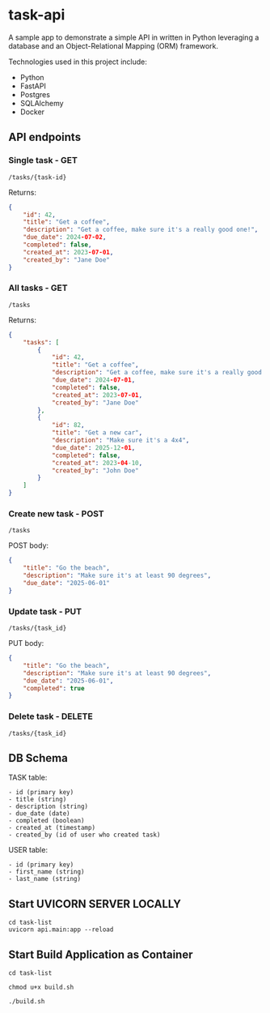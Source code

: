 # task-api
A sample app to demonstrate a simple API in written in Python leveraging a database and an Object-Relational Mapping (ORM) framework.

Technologies used in this project include:

* Python
* FastAPI
* Postgres
* SQLAlchemy
* Docker

## API endpoints

### Single task - GET

``` text
/tasks/{task-id}
```

Returns:

``` json
{
    "id": 42,
    "title": "Get a coffee",
    "description": "Get a coffee, make sure it's a really good one!",
    "due_date": 2024-07-02,
    "completed": false,
    "created_at": 2023-07-01,
    "created_by": "Jane Doe"
}
```

### All tasks - GET

``` text
/tasks
```

Returns:

``` json
{
    "tasks": [
        {
            "id": 42,
            "title": "Get a coffee",
            "description": "Get a coffee, make sure it's a really good one!",
            "due_date": 2024-07-01,
            "completed": false,
            "created_at": 2023-07-01,
            "created_by": "Jane Doe"
        },
        {
            "id": 82,
            "title": "Get a new car",
            "description": "Make sure it's a 4x4",
            "due_date": 2025-12-01,
            "completed": false,
            "created_at": 2023-04-10,
            "created_by": "John Doe"
        }
    ]
}
```

### Create new task - POST

``` text
/tasks
```

POST body:

``` json
{
    "title": "Go the beach",
    "description": "Make sure it's at least 90 degrees",
    "due_date": "2025-06-01"
}
```

### Update task - PUT

``` text
/tasks/{task_id}
```

PUT body:

``` json
{
    "title": "Go the beach",
    "description": "Make sure it's at least 90 degrees",
    "due_date": "2025-06-01",
    "completed": true
}
```

### Delete task - DELETE

``` text
/tasks/{task_id}
```

## DB Schema

TASK table:

``` database
- id (primary key)
- title (string)
- description (string)
- due_date (date)
- completed (boolean)
- created_at (timestamp)
- created_by (id of user who created task)
```

USER table:

``` text
- id (primary key)
- first_name (string)
- last_name (string)
```



## Start UVICORN SERVER LOCALLY

```
cd task-list
uvicorn api.main:app --reload
```

## Start Build Application as Container 

```
cd task-list

chmod u+x build.sh

./build.sh
```